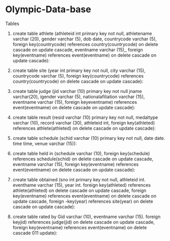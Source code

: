 # Olympic-Data-base
Tables 
1. create table athlete (athleteid int primary key not null,
     athletename varchar (20), gender varchar (5), dob date, countrycode varchar (5),
     foreign key(countrycode) references country(countrycode) on delete cascade on update cascade,
     eventname varchar (15),, foreign key(eventname) references event(eventname) on delete cascade on update cascade):

 2. create table site (year int primary key not null, city varchar (15), countrycode varchar (5),
     foreign key(countrycode) references country(countrycode) on delete cascade on update cascade):
    
3. create table judge (jid varchar (10) primary key not null jname varchar(20),
     igender varchar (5), nationalafiliation varchar (15), eventname varchar (15),
     foreign keyeventname) references event(eventname) on delete cascade on update cascade):
   
4. create table result (resid varchar (10) primary key not null, medaltype varchar (10), record varchar (30), athleteid int,
   foreign key(athleted) references athlete(athleted) on delete cascade on update cascade):
   
5. create table schedule (schid varchar (10) primary key not null, date date. time time, venue varchar (15)):
   
6. create table held in (schedule varchar (10), foreign key(schedule) references schedule(schid) on delete cascade on update cascade,
    eventname varchar (15), foreign key(eventname) references event(eventname) on delete cascade on update cascade):

7. create table obtained (sno int primary key not null, athleteid int. eventhame varchar (15), year int. foreign key(athleted)
   references athlete(athleted) on delete cascade on update cascade, foreign key(eventname) references event(eventname) on delete cascade on update cascade,
   foreign -key(year) references site(year) on delete cascade on update cascade):

8. create table rated by Gid varchar (10), eventname varchar (15). foreign keyjid) references judge(jid) on delete cascade on update cascade,
   foreign key(eventname) references event(eventname) on delete cascade 011 update):
